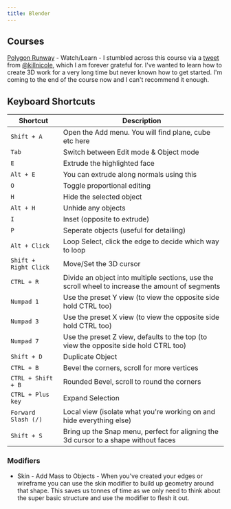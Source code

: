 ```yaml
---
title: Blender
---
```


## Courses

[Polygon Runway](https://polygonrunway.com) - Watch/Learn - I stumbled across
this course via a
[tweet](https://twitter.com/killnicole/status/1313511612142288896) from
[@killnicole](https://twitter.com/killnicole), which I am forever grateful for.
I've wanted to learn how to create 3D work for a very long time but never known
how to get started. I'm coming to the end of the course now and I can't
recommend it enough.

## Keyboard Shortcuts

| Shortcut              | Description                                                                                      |
| --------------------- | ------------------------------------------------------------------------------------------------ |
| `Shift + A`           | Open the Add menu. You will find plane, cube etc here                                            |
| `Tab`                 | Switch between Edit mode & Object mode                                                           |
| `E`                   | Extrude the highlighted face                                                                     |
| `Alt + E`             | You can extrude along normals using this                                                         |
| `O`                   | Toggle proportional editing                                                                      |
| `H`                   | Hide the selected object                                                                         |
| `Alt + H`             | Unhide any objects                                                                               |
| `I`                   | Inset (opposite to extrude)                                                                      |
| `P`                   | Seperate objects (useful for detailing)                                                          |
| `Alt + Click`         | Loop Select, click the edge to decide which way to loop                                          |
| `Shift + Right Click` | Move/Set the 3D cursor                                                                           |
| `CTRL + R`            | Divide an object into multiple sections, use the scroll wheel to increase the amount of segments |
| `Numpad 1`            | Use the preset Y view (to view the opposite side hold CTRL too)                                  |
| `Numpad 3`            | Use the preset X view (to view the opposite side hold CTRL too)                                  |
| `Numpad 7`            | Use the preset Z view, defaults to the top (to view the opposite side hold CTRL too)             |
| `Shift + D`           | Duplicate Object                                                                                 |
| `CTRL + B`            | Bevel the corners, scroll for more vertices                                                      |
| `CTRL + Shift + B`    | Rounded Bevel, scroll to round the corners                                                       |
| `CTRL + Plus key`     | Expand Selection                                                                                 |
| `Forward Slash (/)`   | Local view (isolate what you're working on and hide everything else)                             |
| `Shift + S`           | Bring up the Snap menu, perfect for aligning the 3d cursor to a shape without faces              |

### Modifiers

- Skin - Add Mass to Objects - When you've created your edges or wireframe you
  can use the skin modifier to build up geometry around that shape. This saves
  us tonnes of time as we only need to think about the super basic structure and
  use the modifier to flesh it out.

